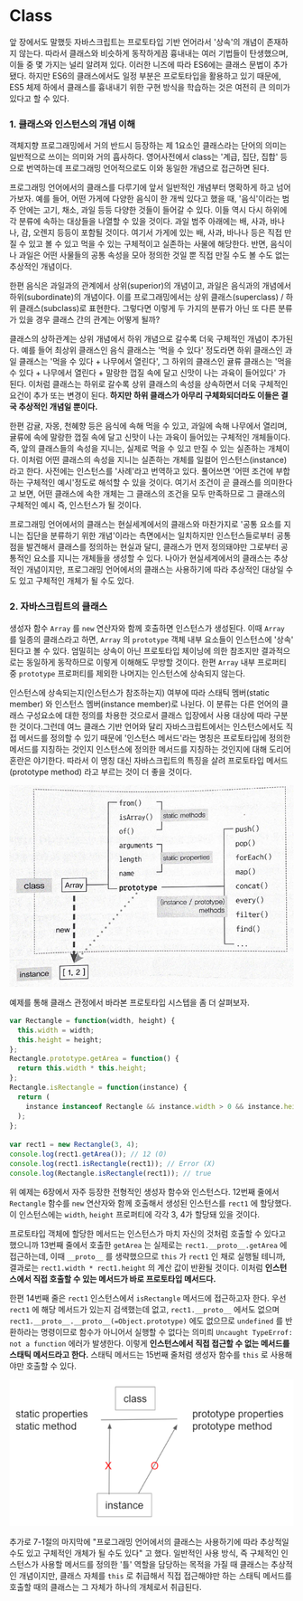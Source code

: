 # Class

앞 장에서도 말했듯 자바스크립트는 프로토타입 기반 언어라서 '상속'의 개념이 존재하지 않는다. 따라서 클래스와 비슷하게 동작하게끔 흉내내는 여러 기법들이 탄생했으며, 이들 중 몇 가지는 널리 알려져 있다. 이러한 니즈에 따라 ES6에는 클래스 문법이 추가됐다. 하지만 ES6의 클래스에서도 일정 부분은 프로토타입을 활용하고 있기 때문에, ES5 체제 하에서 클래스를 흉내내기 위한 구현 방식을 학습하는 것은 여전히 큰 의미가 있다고 할 수 있다.

### 1. 클래스와 인스턴스의 개념 이해

객체지향 프로그래밍에서 거의 반드시 등장하는 제 1요소인 클래스라는 단어의 의미는 일반적으로 쓰이는 의미와 거의 흡사하다. 영어사전에서 class는 '계급, 집단, 집합' 등으로 번역하는데 프로그래밍 언어적으로도 이와 동일한 개념으로 접근하면 된다.

프로그래밍 언어에서의 클래스를 다루기에 앞서 일반적인 개념부터 명확하게 하고 넘어가보자. 예를 들어, 어떤 가게에 다양한 음식이 한 개씩 있다고 했을 때, '음식'이라는 범주 안에는 고기, 채소, 과일 등등 다양한 것들이 들어갈 수 있다. 이들 역시 다시 하위에 각 분류에 속하는 대상들을 나열할 수 있을 것이다. 과일 범주 아래에는 배, 사과, 바나나, 감, 오렌지 등등이 포함될 것이다. 여기서 가게에 있는 배, 사과, 바나나 등은 직접 만질 수 있고 볼 수 있고 먹을 수 있는 구체적이고 실존하는 사물에 해당한다. 반면, 음식이나 과일은 어떤 사물들의 공통 속성을 모아 정의한 것일 뿐 직접 만질 수도 볼 수도 없는 추상적인 개념이다. 

한편 음식은 과일과의 관계에서 상위(superior)의 개념이고, 과일은 음식과의 개념에서 하위(subordinate)의 개념이다. 이를 프로그래밍에서는 상위 클래스(superclass) / 하위 클래스(subclass)로 표현한다. 그렇다면 이렇게 두 가지의 분류가 아닌 또 다른 분류가 있을 경우 클래스 간의 관계는 어떻게 될까?

클래스의 상하관계는 상위 개념에서 하위 개념으로 갈수록 더욱 구체적인 개념이 추가된다. 예를 들어 최상위 클래스인 음식 클래스는 '먹을 수 있다' 정도라면 하위 클래스인 과일 클래스는 '먹을 수 있다 + 나무에서 열린다', 그 하위의 클래스인 귤류 클래스는 '먹을 수 있다 + 나무에서 열린다 + 말랑한 껍질 속에 달고 신맛이 나는 과육이 들어있다' 가 된다. 이처럼 클래스는 하위로 갈수록 상위 클래스의 속성을 상속하면서 더욱 구체적인 요건이 추가 또는 변경이 된다. **하지만 하위 클래스가 아무리 구체화되더라도 이들은 결국 추상적인 개념일 뿐이다.**

한편 감귤, 자몽, 천혜향 등은 음식에 속해 먹을 수 있고, 과일에 속해 나무에서 열리며, 귤류에 속에 말랑한 껍질 속에 달고 신맛이 나는 과육이 들어있는 구체적인 개체들이다. 즉, 앞의 클래스들의 속성을 지니는, 실제로 먹을 수 있고 만질 수 있는 실존하는 개체이다. 이처럼 어떤 클래스의 속성을 지니는 실존하는 개체를 일컬어 인스턴스(instance)라고 한다. 사전에는 인스턴스를 '사례'라고 번역하고 있다. 풀어쓰면 '어떤 조건에 부합하는 구체적인 예시'정도로 해석할 수 있을 것이다. 여기서 조건이 곧 클래스를 의미한다고 보면, 어떤 클래스에 속한 개체는 그 클래스의 조건을 모두 만족하므로 그 클래스의 구체적인 예시 즉, 인스턴스가 될 것이다.

프로그래밍 언어에서의 클래스는 현실세계에서의 클래스와 마찬가지로 '공통 요소를 지니는 집단을 분류하기 위한 개념'이라는 측면에서는 일치하지만 인스턴스들로부터 공통점을 발견해서 클래스를 정의하는 현실과 달디, 클래스가 먼저 정의돼야만 그로부터 공통적인 요소를 지니는 개체들을 생성할 수 있다. 나아가 현실세계에서의 클래스는 추상적인 개념이지만, 프로그래밍 언어에서의 클래스는 사용하기에 따라 추상적인 대상일 수도 있고 구체적인 개체가 될 수도 있다.

### 2. 자바스크립트의 클래스

생성자 함수 `Array` 를 `new` 연산자와 함께 호출하면 인스턴스가 생성된다. 이때 `Array` 를 일종의 클래스라고 하면, `Array` 의 `prototype` 객체 내부 요소들이 인스턴스에 '상속' 된다고 볼 수 있다. 엄밀히는 상속이 아닌 프로토타입 체이닝에 의한 참조지만 결과적으로는 동일하게 동작하므로 이렇게 이해해도 무방할 것이다. 한편 `Array` 내부 프로퍼티 중 `prototype` 프로퍼티를 제외한 나머지는 인스턴스에 상속되지 않는다.

인스턴스에 상속되는지(인스턴스가 참조하는지) 여부에 따라 스태틱 멤버(static member) 와 인스턴스 멤버(instance member)로 나뉜다. 이 분류는 다른 언어의 클래스 구성요소에 대한 정의를 차용한 것으로서 클래스 입장에서 사용 대상에 따라 구분한 것이다.그런데 여느 클래스 기반 언어와 달리 자바스크립트에서는 인스턴스에서도 직접 메서드를 정의할 수 있기 때문에 '인스턴스 메서드'라는 명칭은 프로토타입에 정의한 메서드를 지칭하는 것인지 인스턴스에 정의한 메서드를 지칭하는 것인지에 대해 도리어 혼란은 야기한다. 따라서 이 명칭 대신 자바스크립트의 특징을 살려 프로토타입 메서드(prototype method) 라고 부르는 것이 더 좋을 것이다.

<img src="../images/7-1.jpeg" />

예제를 통해 클래스 관정에서 바라본 프로토타입 시스텝을 좀 더 살펴보자.

```javascript
var Rectangle = function(width, height) {																				# 생성자
  this.width = width;
  this.height = height;
};
Rectangle.prototype.getArea = function() {																			# 프로토타입 메서드
  return this.width * this.height;
};
Rectangle.isRectangle = function(instance) {																		# 스태틱 메서드
  return (
    instance instanceof Rectangle && instance.width > 0 && instance.height > 0
  );
};

var rect1 = new Rectangle(3, 4);
console.log(rect1.getArea()); // 12 (O)
console.log(rect1.isRectangle(rect1)); // Error (X)
console.log(Rectangle.isRectangle(rect1)); // true
```

위 예제는 6장에서 자주 등장한 전형적인 생성자 함수와 인스턴스다. 12번째 줄에서 `Rectangle` 함수를 `new` 연산자와 함께 호출해서 생성된 인스턴스를 `rect1` 에 할당했다. 이 인스턴스에는 `width`, `height` 프로퍼티에 각각 3, 4가 할당돼 있을 것이다.

프로토타입 객체에 할당한 메서드는 인스턴스가 마치 자신의 것처럼 호출할 수 있다고 했으니까 13번째 줄에서 호출한 `getArea` 는 실제로는 `rect1.__proto__.getArea` 에 접근하는데, 이때 `__proto__` 를 생략했으므로 `this` 가 `rect1` 인 채로 실행될 테니까, 결과로는 `rect1.width * rect1.height` 의 계산 값이 반환될 것이다. 이처럼 **인스턴스에서 직접 호출할 수 있는 메서드가 바로 프로토타입 메서드다.**

한편 14번째 줄은 `rect1` 인스턴스에서 `isRectangle` 메서드에 접근하고자 한다. 우선 `rect1` 에 해당 메서드가 있는지 검색했는데 없고, `rect1.__proto__` 에서도 없으며 `rect1.__proto__.__proto__(=Object.prototype)` 에도 없으므로 `undefined` 를 반환하라는 명령이므로 함수가 아니어서 실행할 수 없다는 의미릐 `Uncaught TypeErrof: not a function` 에러가 발생한다. 이렇게 **인스턴스에서 직접 접근할 수 없는 메서드를 스태틱 메서드라고 한다.** 스태틱 메서드는 15번째 줄처럼 생성자 함수를 `this` 로 사용해야만 호출할 수 있다.

<img src="../images/7-2.png" />

추가로 7-1절의 마지막에 "프로그래밍 언어에서의 클래스는 사용하기에 따라 추상적일 수도 있고 구체적인 개체가 될 수도 있다" 고 했다. 일반적인 사용 방식, 즉 구체적인 인스턴스가 사용할 메서드를 정의한 '틀' 역할을 담당하는 목적을 가질 때 클래스는 추상적인 개념이지만, 클래스 자체를 `this` 로 취급해서 직접 접근해야만 하는 스태틱 메서드를 호출할 때의 클래스는 그 자체가 하나의 개체로서 취급된다.
